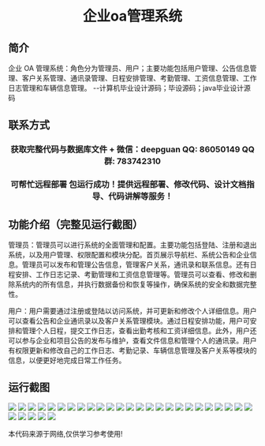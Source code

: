 <p><h1 align="center">企业oa管理系统</h1></p>

## 简介
企业 OA 管理系统：角色分为管理员、用户；主要功能包括用户管理、公告信息管理、客户关系管理、通讯录管理、日程安排管理、考勤管理、工资信息管理、工作日志管理和车辆信息管理。    --计算机毕业设计源码；毕设源码；java毕业设计源码


## 联系方式
<p><h3 align="center">获取完整代码与数据库文件 + 微信：deepguan QQ: 86050149 QQ群: 783742310</h3></p>
<p><h3 align="center">可帮忙远程部署 包运行成功！提供远程部署、修改代码、设计文档指导、代码讲解等服务！</h3></p>

## 功能介绍（完整见运行截图）
管理员：管理员可以进行系统的全面管理和配置。主要功能包括登陆、注册和退出系统，以及用户管理、权限配置和模块分配。首页展示导航栏、系统公告和企业信息。管理员可以发布和管理公告信息，管理客户关系，通讯录和联系信息。还有日程安排、工作日志记录、考勤管理和工资信息管理等。管理员可以查看、修改和删除系统内的所有信息，并执行数据备份和恢复等操作，确保系统的安全和数据完整性。

用户：用户需要通过注册或登陆以访问系统，并可更新和修改个人详细信息。用户可以查看公告和企业通讯录以及客户关系管理模块。通过日程安排功能，用户可安排和管理个人日程，提交工作日志，查看出勤考核和工资详细信息。此外，用户还可以参与企业和项目公告的发布与维护，查看文件信息和管理个人的通讯录。用户有权限更新和修改自己的工作日志、考勤记录、车辆信息管理及客户关系等模块的信息，以便更好地完成日常工作任务。


## 运行截图
![](img/001.jpg)
![](img/002.jpg)
![](img/003.jpg)
![](img/004.jpg)
![](img/005.jpg)
![](img/006.jpg)
![](img/007.jpg)
![](img/008.jpg)
![](img/009.jpg)
![](img/010.jpg)
![](img/011.jpg)
![](img/012.jpg)
![](img/013.jpg)
![](img/014.jpg)
![](img/015.jpg)
![](img/016.jpg)
![](img/017.jpg)
![](img/018.jpg)
![](img/019.jpg)
![](img/020.jpg)
![](img/021.jpg)
![](img/022.jpg)
![](img/023.jpg)
![](img/024.jpg)
![](img/025.jpg)
![](img/026.jpg)
![](img/027.jpg)
![](img/028.jpg)
![](img/029.jpg)
![](img/030.jpg)

<p>本代码来源于网络,仅供学习参考使用!</p>
